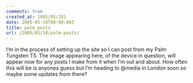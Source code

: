 ```yaml
---
comments: true
created_at: 2005/05/18}
date: 2005-05-18T00:00:00Z
title: palm posts
url: /2005/05/18/palm-posts/
---
```


<p>
I’m in the process of setting up the site so I can post from my Palm Tungsten T5. The image appearing here, of the device in question, will appear now for any posts I make from it when I’m out and about. How often this will be is anyones guess but I’m heading to @media in London soon so maybe some updates from there?

</p>

